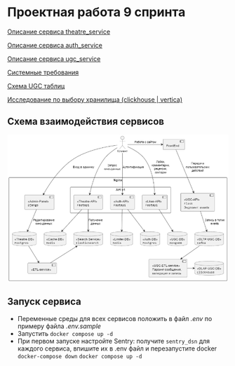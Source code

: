 # Проектная работа 9 спринта

[Описание сервиса theatre_service](./theatre_service/README.md)

[Описание сервиса auth_service](./auth_service/README.md)

[Описание сервиса ugc_service](./ugc_service/README.md)

[Cистемные требования](./SYS-REQUIREMENTS.md)

[Схема UGC таблиц](./clickhouse_tables.md)

[Исследование по выбору хранилища (clickhouse | vertica)](./storage_test/readme.md)

## Схема взаимодействия сервисов

![image](./docs/to_be/to_be.png)

## Запуск сервиса

- Переменные среды для всех сервисов положить в файл *.env* по примеру файла *.env.sample*
- Запустить `docker compose up -d`
- При первом запуске настройте Sentry: получите `sentry_dsn` для каждого сервиса, впишите их в .env файл и перезапустите docker `docker-compose down` `docker compose up -d`
